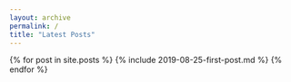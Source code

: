 ```yaml
---
layout: archive
permalink: /
title: "Latest Posts"
---
```


<div class="tiles">
{% for post in site.posts %}
	{% include 2019-08-25-first-post.md %}
{% endfor %}
</div><!-- /.tiles -->
